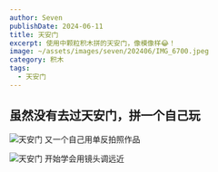 ```yaml
---
author: Seven
publishDate: 2024-06-11
title: 天安门
excerpt: 使用中颗粒积木拼的天安门，像模像样😂！
image: ~/assets/images/seven/202406/IMG_6700.jpeg
category: 积木
tags:
  - 天安门
---
```


## 虽然没有去过天安门，拼一个自己玩

![天安门](~/assets/images/seven/202406/IMG_6701.jpeg)
又一个自己用单反拍照作品

![天安门](~/assets/images/seven/202406/IMG_6703.jpeg)
开始学会用镜头调远近